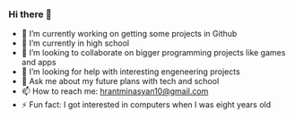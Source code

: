 ### Hi there 👋

<!--
**Adefted/Adefted** is a ✨ _special_ ✨ repository because its `README.md` (this file) appears on your GitHub profile.
-->

- 🔭 I’m currently working on getting some projects in Github
- 🌱 I’m currently in high school
- 👯 I’m looking to collaborate on bigger programming projects like games and apps
- 🤔 I’m looking for help with interesting engeneering projects 
- 💬 Ask me about my future plans with tech and school
- 📫 How to reach me: hrantminasyan10@gmail.com
- ⚡ Fun fact: I got interested in computers when I was eight years old
